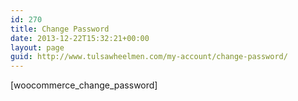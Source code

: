 ```yaml
---
id: 270
title: Change Password
date: 2013-12-22T15:32:21+00:00
layout: page
guid: http://www.tulsawheelmen.com/my-account/change-password/
---
```

[woocommerce\_change\_password]